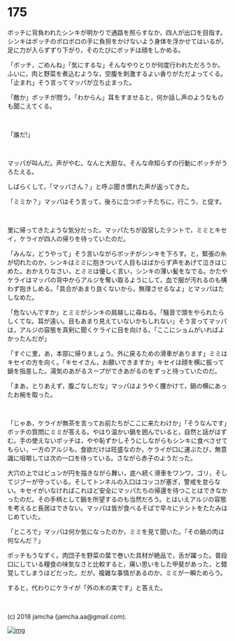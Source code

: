 # 175

ボッチに背負われたシンキが明かりで通路を照らすなか，四人が出口を目指す。シンキはボッチのボロボロの手に負担をかけないよう身体を浮かせてはいるが，足に力が入らずずり下がり，そのたびにボッチは顔をしかめる。  

「ボッチ，ごめんね」「気にするな」そんなやりとりが何度行われただろうか。ふいに，肉と野菜を煮込むような，空腹を刺激するよい香りがただよってくる。「止まれ」そう言ってマッパが立ち止まった。  

「敵か」ボッチが問う。「わからん」耳をすませると，何か話し声のようなものも聞こえてくる。  

<br>  

「誰だ!」  

<br>  

マッパが叫んだ。声がやむ。なんと大胆な。そんな命知らずの行動にボッチがうろたえる。  

しばらくして，「マッパさん？」と呼ぶ聞き慣れた声が返ってきた。  

「ミミか？」マッパはそう言って，後ろに立つボッチたちに，行こう，と促す。  

<br>  

里に帰ってきたような気分だった。マッパたちが設営したテントで，ミミとキセイ，ケライが四人の帰りを待っていたのだ。  

「みんな，どうやって」そう言いながらボッチがシンキを下ろす。と，緊張の糸が切れたのか，シンキはミミに抱きついて人目もはばからず声をあげて泣きはじめた。おかえりなさい，とミミは優しく言い，シンキの薄い髪をなでる。かたやケライはマッパの背中からアルジを奪い取るようにして，血で服が汚れるのも構わず抱きしめる。「具合があまり良くないから，無理させるなよ」とマッパはたしなめた。  

「危ないんですか」とミミがシンキの肩越しに尋ねる。「騒音で頭をやられたらしくてな。耳が遠い。目もあまり見えていないかもしれない」そう言ってマッパは，アルジの容態を真剣に聞くケライに目を向ける。「ここにショムがいればよかったんだが」  

「すぐに里，あ，本部に帰りましょう。外に戻るための滑車があります」ミミはキセイの方を向く。「キセイさん，お願いできますか」キセイは顔を横に振って鍋を指差した。湯気のあがるスープができあがるのをずっと待っていたのだ。  

「まあ，とりあえず，腹ごなしだな」マッパはようやく腰かけて，鍋の横にあったお椀を取った。  

<br>  

「じゃあ，ケライが無茶を言ってお前たちがここに来たわけか」「そうなんです」ボッチの質問にミミが答える。やはり温かい鍋を囲んでいると，自然と話がはずむ。手の使えないボッチは，やや恥ずかしそうにしながらもシンキに食べさせてもらい，一方のアルジも，食欲だけは旺盛なのか，ケライが口に運ぶたび，無意識に咀嚼しては次の一口を待っている。さながら赤子のようだった。  

大穴の上ではビュンが円を描きながら舞い，底へ続く滑車をワンワ，ゴリ，そしてジブーが守っている。そしてトンネルの入口はコッコが塞ぎ，警戒を怠らない。キセイがいなければこれほど安全にマッパたちの帰還を待つことはできなかったのだ。その手柄として鍋を所望するのも当然だろう。とはいえアルジの容態を考えると長居はできない。マッパは皆が食べるそばで早々にテントをたたみはじめていた。  

「ところで」マッパは何か気になったのか，ミミを見て聞いた。「その鍋の肉は何なんだ？」  

ボッチもうなずく。肉団子を野菜の葉で巻いた具材が絶品で，舌が躍った。普段口にしている糧食の味気なさと比較すると，痛い思いをした甲斐があった，と錯覚してしまうほどだった。だが，複雑な事情があるのか，ミミが一瞬ためらう。  

すると，代わりにケライが「外の木の実です」と答えた。  

<br>  
<br>  
(c) 2018 jamcha (jamcha.aa@gmail.com).  

[![img](http://i.creativecommons.org/l/by-nc-sa/4.0/88x31.png)](http://creativecommons.org/licenses/by-nc-sa/4.0/deed)
